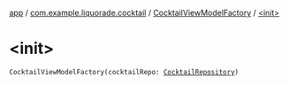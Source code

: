 [app](../../index.md) / [com.example.liquorade.cocktail](../index.md) / [CocktailViewModelFactory](index.md) / [&lt;init&gt;](./-init-.md)

# &lt;init&gt;

`CocktailViewModelFactory(cocktailRepo: `[`CocktailRepository`](../../com.example.liquorade.repository/-cocktail-repository/index.md)`)`